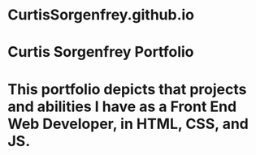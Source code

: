 # CurtisSorgenfrey.github.io
# Curtis Sorgenfrey Portfolio
# This portfolio depicts that projects and abilities I have as a Front End Web Developer, in HTML, CSS, and JS.